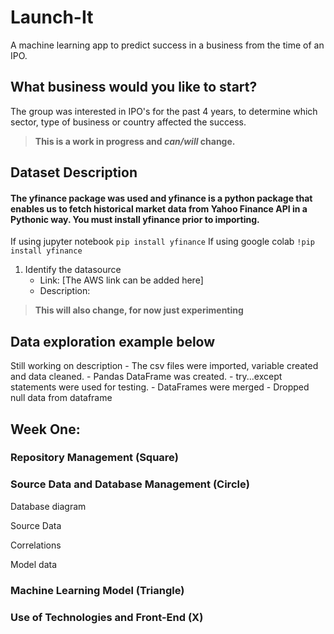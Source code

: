 # Launch-It
A machine learning app to predict success in a business from the time of an IPO.

## What business would you like to start?
The group was interested in IPO's for the past 4 years, to determine which sector, type of business or country affected the success.
>**This is a work in progress and _can/will_ change.**

## Dataset Description
#### The yfinance package was used and yfinance is a python package that enables us to fetch historical market data from Yahoo Finance API in a Pythonic way. You must install yfinance prior to importing.
If using jupyter notebook
```pip install yfinance```
If using google colab
```!pip install yfinance``` 

1. Identify the datasource
    - Link: [The AWS link can be added here]
    - Description:


>**This will also change, for now just experimenting**

## Data exploration example below
Still working on description
    - The csv files were imported, variable created and data cleaned.
    - Pandas DataFrame was created.
    - try...except statements were used for testing.
    - DataFrames were merged
    - Dropped null data from dataframe

## Week One: 

### Repository Management (Square)


### Source Data and Database Management (Circle)
<p>Database diagram</p>
<p>Source Data</p>
<p>Correlations</p>
<p>Model data</p>

### Machine Learning Model (Triangle)


### Use of Technologies and Front-End (X)
